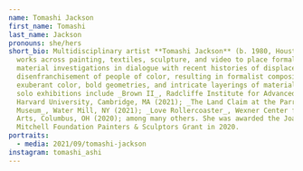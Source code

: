 ```yaml
---
name: Tomashi Jackson
first_name: Tomashi
last_name: Jackson
pronouns: she/hers
short_bio: Multidisciplinary artist **Tomashi Jackson** (b. 1980, Houston, TX)
  works across painting, textiles, sculpture, and video to place formal and
  material investigations in dialogue with recent histories of displacement and
  disenfranchisement of people of color, resulting in formalist compositions of
  exuberant color, bold geometries, and intricate layerings of material. Recent
  solo exhibitions include _Brown II_, Radcliffe Institute for Advanced Study at
  Harvard University, Cambridge, MA (2021); _The Land Claim at the Parrish Art
  Museum_, Water Mill, NY (2021); _Love Rollercoaster_, Wexner Center for the
  Arts, Columbus, OH (2020); among many others. She was awarded the Joan
  Mitchell Foundation Painters & Sculptors Grant in 2020.
portraits:
  - media: 2021/09/tomashi-jackson
instagram: tomashi_ashi
---
```

